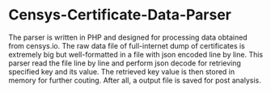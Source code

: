 # Censys-Certificate-Data-Parser
The parser is written in PHP and designed for processing data obtained from censys.io. 
The raw data file of full-internet dump of certificates is extremely big but well-formatted in a file with json encoded line by line.
This parser read the file line by line and perform json decode for retrieving specified key and its value.
The retrieved key value is then stored in memory for further couting. After all, a output file is saved for post analysis.

